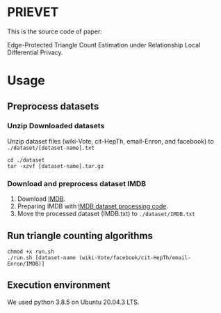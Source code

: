 # PRIEVET
This is the source code of paper:

Edge-Protected Triangle Count Estimation under Relationship Local Differential Privacy.

# Usage
## Preprocess datasets
### Unzip Downloaded datasets
Unzip dataset files (wiki-Vote, cit-HepTh, email-Enron, and facebook) to `./dataset/[dataset-name].txt`
```shell
cd ./dataset
tar -xzvf [dataset-name].tar.gz
```
### Download and preprocess dataset IMDB
1. Download [IMDB](https://www.cise.ufl.edu/research/sparse/matrices/Pajek/IMDB.html).
2. Preparing IMDB with [IMDB dataset processing code](https://github.com/TriangleLDP/TriangleLDP/blob/main/README.md).
3. Move the processed dataset (IMDB.txt) to `./dataset/IMDB.txt`
## Run triangle counting algorithms
```
chmod +x run.sh
./run.sh [dataset-name (wiki-Vote/facebook/cit-HepTh/email-Enron/IMDB)]
```
## Execution environment
We used python 3.8.5 on Ubuntu 20.04.3 LTS.
